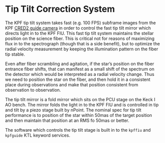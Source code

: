 # Tip Tilt Correction System

The KPF tip tilt system takes fast (e.g. 100 FPS) subframe images from the KPF [CRED2 guide camera](guider.md) in order to control the fast tip tilt mirror which directs light in to the KPF FIU.  This fast tip tilt system maintains the stellar position on the science fiber.  This is critical not for reasons of maximizing flux in to the spectrograph (though that is a side benefit), but to optimize the radial velocity measurement by keeping the illumination pattern on the fiber tip stable.

Even after fiber scrambling and agitation, if the star’s position on the fiber entrance fiber shifts, that can manifest as a small shift of the spectrum on the detector which would be interpreted as a radial velocity change.  Thus we need to position the star on the fiber, and then hold it in a consistent place during observations and make that position consistent from observation to observation.

The tip tilt mirror is a fold mirror which sits on the PCU stage on the Keck I AO bench.  The mirror folds the light in to the KPF FIU and is controlled in tip and tilt by a piezo stage built by nPoint.  The nominal spec for tip tilt performance is to position of the star within 50mas of the target position and then maintain that position at an RMS fo 50mas or better.

The software which controls the tip tilt stage is built in to the `kpffiu` and `kpfguide` KTL keyword services.
